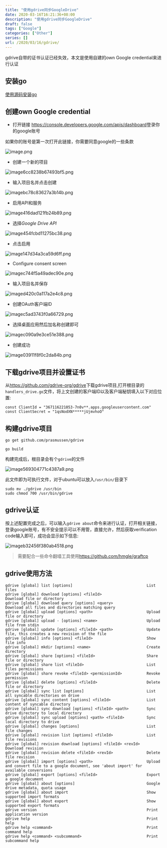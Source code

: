 ```yaml
---
title: "使用gdrive同步GoogleDrive"
date: 2020-03-16T16:21:36+08:00
description: "使用gdrive同步GoogleDrive"
draft: false
tags: ["Google"]
categories: ["Other"]
series: []
url: /2020/03/16/gdrive/
---
```


gdrive自带的证书认证已经失效，本文是使用自建的own Google credential来进行认证

## 安装go

[使用源码安装go](<https://blog.breakering.com/2020/03/16/install-go/>)

## 创建own Google credential

-   打开链接 <https://console.developers.google.com/apis/dashboard>登录你的google账号

如果你的账号是第一次打开此链接，你需要同意google的一些条款

![image.png](http://images.breakering.com:9080/images/2020/03/16/image.png)

-   创建一个新的项目

![image6cc8238b67493bf5.png](http://images.breakering.com:9080/images/2020/03/16/image6cc8238b67493bf5.png)

-   输入项目名并点击创建

![imagebc78c83627a3b14b.png](http://images.breakering.com:9080/images/2020/03/16/imagebc78c83627a3b14b.png)

-   启用API和服务

![image416dad121fb24b89.png](http://images.breakering.com:9080/images/2020/03/16/image416dad121fb24b89.png)

-   选择*Google Drive API*

![image454fcbd11275bc38.png](http://images.breakering.com:9080/images/2020/03/16/image454fcbd11275bc38.png)

-   点击启用

![image147d34a3ca59d6ff.png](http://images.breakering.com:9080/images/2020/03/16/image147d34a3ca59d6ff.png)

-   Configure consent screen

![imagec744f5a49adec90e.png](http://images.breakering.com:9080/images/2020/03/16/imagec744f5a49adec90e.png)

-   输入项目名并保存

![imaged420c0a117a2e4c8.png](http://images.breakering.com:9080/images/2020/03/16/imaged420c0a117a2e4c8.png)

-   创建OAuth客户端ID

![imagec5ad3743f0a66729.png](http://images.breakering.com:9080/images/2020/03/16/imagec5ad3743f0a66729.png)

-   选择桌面应用然后加名称创建即可

![imagec090a9e3ce51e388.png](http://images.breakering.com:9080/images/2020/03/16/imagec090a9e3ce51e388.png)

-   创建成功

![image03911f8f0c2da84b.png](http://images.breakering.com:9080/images/2020/03/16/image03911f8f0c2da84b.png)

## 下载gdrive项目并设置证书

从<https://github.com/gdrive-org/gdrive>下载gdrive项目,打开根目录的`handlers_drive.go`文件，将上文创建的客户端ID以及客户端秘钥填入以下对应位置:

```
const ClientId = "367116221053-7n0v**.apps.googleusercontent.com"
const ClientSecret = "1qsNodXN*****jUjmvhoO"
```

## 构建gdrive项目

```
go get github.com/prasmussen/gdrive
```

```
go build
```

构建完成后，根目录会有个`gdrive`的文件

![image569304771c4387a9.png](http://images.breakering.com:9080/images/2020/03/16/image569304771c4387a9.png)

此文件即为可执行文件，对于ubuntu可以放入`/usr/bin/`目录下

```
sudo mv ./gdrive /usr/bin
sudo chmod 700 /usr/bin/gdrive
```

## gdrive认证

按上述配置完成之后，可以输入`gdrive about`命令来进行认证，打开相关链接，登录google账号，有不安全提示可以不用管，直接允许，然后获取verification code输入即可，成功会显示如下信息:

![imageb32456f380ab4518.png](http://images.breakering.com:9080/images/2020/03/16/imageb32456f380ab4518.png)

>   需要配合一些命令翻墙工具使用<https://github.com/hmgle/graftcp>

## gdrive使用方法

```
gdrive [global] list [options]                                 List files
gdrive [global] download [options] <fileId>                    Download file or directory
gdrive [global] download query [options] <query>               Download all files and directories matching query
gdrive [global] upload [options] <path>                        Upload file or directory
gdrive [global] upload - [options] <name>                      Upload file from stdin
gdrive [global] update [options] <fileId> <path>               Update file, this creates a new revision of the file
gdrive [global] info [options] <fileId>                        Show file info
gdrive [global] mkdir [options] <name>                         Create directory
gdrive [global] share [options] <fileId>                       Share file or directory
gdrive [global] share list <fileId>                            List files permissions
gdrive [global] share revoke <fileId> <permissionId>           Revoke permission
gdrive [global] delete [options] <fileId>                      Delete file or directory
gdrive [global] sync list [options]                            List all syncable directories on drive
gdrive [global] sync content [options] <fileId>                List content of syncable directory
gdrive [global] sync download [options] <fileId> <path>        Sync drive directory to local directory
gdrive [global] sync upload [options] <path> <fileId>          Sync local directory to drive
gdrive [global] changes [options]                              List file changes
gdrive [global] revision list [options] <fileId>               List file revisions
gdrive [global] revision download [options] <fileId> <revId>   Download revision
gdrive [global] revision delete <fileId> <revId>               Delete file revision
gdrive [global] import [options] <path>                        Upload and convert file to a google document, see 'about import' for available conversions
gdrive [global] export [options] <fileId>                      Export a google document
gdrive [global] about [options]                                Google drive metadata, quota usage
gdrive [global] about import                                   Show supported import formats
gdrive [global] about export                                   Show supported export formats
gdrive version                                                 Print application version
gdrive help                                                    Print help
gdrive help <command>                                          Print command help
gdrive help <command> <subcommand>                             Print subcommand help
```